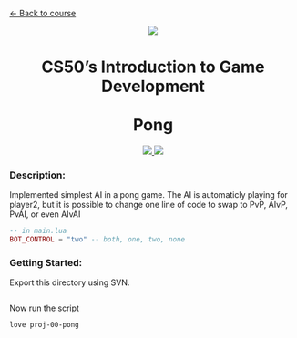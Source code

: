 [<- Back to course](../README.md)

<p align="center"><a href="https://cs50.harvard.edu/games/2018">
  <img src="https://github.com/miladparsa/cs50G/blob/main/harvard100.png" /><br>
</a></p>
<h1 align="center">CS50’s Introduction to Game Development<br><br>Pong</h1>

<p align="center"><a href="#">
  <img src="https://github.com/miladparsa/cs50G/blob/main/output-onlinepngtools.png" />
  <img src="https://github.com/miladparsa/cs50G/blob/main/love.png" />
</a></p>

### Description:
Implemented simplest AI in a pong game. The AI is automaticly playing for player2, but it is possible to change one line of code to swap to PvP, AIvP, PvAI, or even AIvAI
```lua
-- in main.lua
BOT_CONTROL = "two" -- both, one, two, none
```

### Getting Started:
Export this directory using SVN.
```
```
Now run the script
```
love proj-00-pong
```
